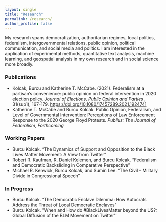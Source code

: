 ```yaml
---
layout: single
title: "Research"
permalink: /research/
author_profile: false
---
```


My research spans democratization, authoritarian regimes, local politics, federalism, intergovernmental relations, public opinion, political communication, and social media and politics. I am interested in the application of experimental methods, quantitative text analysis, machine learning, and geospatial analysis in my own research and in social science more broadly. 

### Publications
* Kolcak, Burcu and Katherine T. McCabe. (2021). Federalism at a partisan’s convenience: public opinion on federal intervention in 2020 election policy. <i> Journal of Elections, Public Opinion and Parties </i>, 31(sup1), 167-179. https://doi.org/10.1080/17457289.2021.1924741
* Katherine T. McCabe and  Burcu Kolcak. Public Opinion, Federalism, and Level of Governmental Intervention: Perceptions of Law Enforcement Response to the 2020 George Floyd Protests. <i> Publius: The Journal of Federalism, Forthcoming </i> 

### Working Papers
* Burcu Kolcak. “The Dynamics of Support and Opposition to the Black Lives Matter Movement:  A View from Twitter”
* Robert  R. Kaufman, R.  Daniel  Kelemen,  and  Burcu  Kolcak.   “Federalism and Democratic Backsliding in Comparative Perspective”
* Michael  R. Kenwick,  Burcu  Kolcak,  and  Sumin  Lee. “The  Civil – Military Divide in Congressional Speech”

### In Progress 
* Burcu Kolcak. “The Democratic Enclave Dilemma: How Autocrats Address the Threat of Local Democratic Enclaves" 
* Burcu Kolcak.  "When and How do \#BlackLivesMatter beyond the US?: Global Diffusion of the BLM Movement on Twitter''